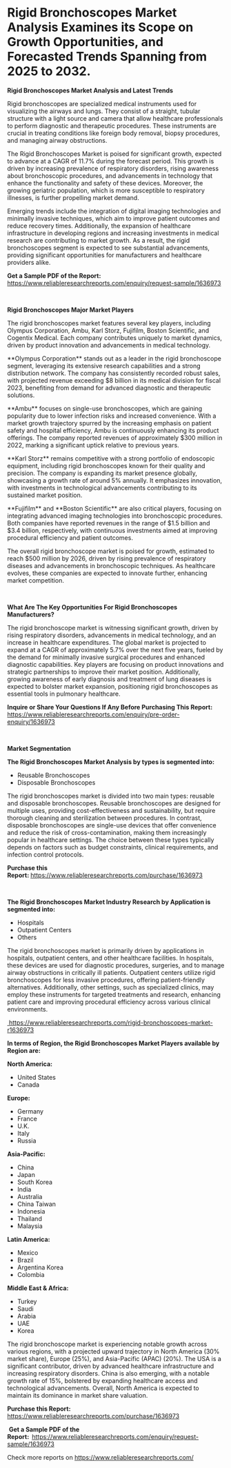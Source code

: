 <p><h1>Rigid Bronchoscopes Market Analysis Examines its Scope on Growth Opportunities, and Forecasted Trends Spanning from 2025 to 2032.</h1></p><p><strong>Rigid Bronchoscopes Market Analysis and Latest Trends</strong></p>
<p><p>Rigid bronchoscopes are specialized medical instruments used for visualizing the airways and lungs. They consist of a straight, tubular structure with a light source and camera that allow healthcare professionals to perform diagnostic and therapeutic procedures. These instruments are crucial in treating conditions like foreign body removal, biopsy procedures, and managing airway obstructions.</p><p>The Rigid Bronchoscopes Market is poised for significant growth, expected to advance at a CAGR of 11.7% during the forecast period. This growth is driven by increasing prevalence of respiratory disorders, rising awareness about bronchoscopic procedures, and advancements in technology that enhance the functionality and safety of these devices. Moreover, the growing geriatric population, which is more susceptible to respiratory illnesses, is further propelling market demand.</p><p>Emerging trends include the integration of digital imaging technologies and minimally invasive techniques, which aim to improve patient outcomes and reduce recovery times. Additionally, the expansion of healthcare infrastructure in developing regions and increasing investments in medical research are contributing to market growth. As a result, the rigid bronchoscopes segment is expected to see substantial advancements, providing significant opportunities for manufacturers and healthcare providers alike.</p></p>
<p><strong>Get a Sample PDF of the Report:&nbsp;</strong> <a href="https://www.reliableresearchreports.com/enquiry/request-sample/1636973?utm_campaign=2665&utm_medium=2&utm_source=Github&utm_content=ia&utm_term=03032025&utm_id=rigid-bronchoscopes">https://www.reliableresearchreports.com/enquiry/request-sample/1636973</a></p>
<p>&nbsp;</p>
<p><strong>Rigid Bronchoscopes Major Market Players</strong></p>
<p><p>The rigid bronchoscopes market features several key players, including Olympus Corporation, Ambu, Karl Storz, Fujifilm, Boston Scientific, and Cogentix Medical. Each company contributes uniquely to market dynamics, driven by product innovation and advancements in medical technology.</p><p>**Olympus Corporation** stands out as a leader in the rigid bronchoscope segment, leveraging its extensive research capabilities and a strong distribution network. The company has consistently recorded robust sales, with projected revenue exceeding $8 billion in its medical division for fiscal 2023, benefiting from demand for advanced diagnostic and therapeutic solutions.</p><p>**Ambu** focuses on single-use bronchoscopes, which are gaining popularity due to lower infection risks and increased convenience. With a market growth trajectory spurred by the increasing emphasis on patient safety and hospital efficiency, Ambu is continuously enhancing its product offerings. The company reported revenues of approximately $300 million in 2022, marking a significant uptick relative to previous years.</p><p>**Karl Storz** remains competitive with a strong portfolio of endoscopic equipment, including rigid bronchoscopes known for their quality and precision. The company is expanding its market presence globally, showcasing a growth rate of around 5% annually. It emphasizes innovation, with investments in technological advancements contributing to its sustained market position.</p><p>**Fujifilm** and **Boston Scientific** are also critical players, focusing on integrating advanced imaging technologies into bronchoscopic procedures. Both companies have reported revenues in the range of $1.5 billion and $3.4 billion, respectively, with continuous investments aimed at improving procedural efficiency and patient outcomes.</p><p>The overall rigid bronchoscope market is poised for growth, estimated to reach $500 million by 2026, driven by rising prevalence of respiratory diseases and advancements in bronchoscopic techniques. As healthcare evolves, these companies are expected to innovate further, enhancing market competition.</p></p>
<p>&nbsp;</p>
<p><strong>What Are The Key Opportunities For Rigid Bronchoscopes Manufacturers?</strong></p>
<p><p>The rigid bronchoscope market is witnessing significant growth, driven by rising respiratory disorders, advancements in medical technology, and an increase in healthcare expenditures. The global market is projected to expand at a CAGR of approximately 5.7% over the next five years, fueled by the demand for minimally invasive surgical procedures and enhanced diagnostic capabilities. Key players are focusing on product innovations and strategic partnerships to improve their market position. Additionally, growing awareness of early diagnosis and treatment of lung diseases is expected to bolster market expansion, positioning rigid bronchoscopes as essential tools in pulmonary healthcare.</p></p>
<p><strong>Inquire or Share Your Questions If Any Before Purchasing This Report:</strong> <a href="https://www.reliableresearchreports.com/enquiry/pre-order-enquiry/1636973?utm_campaign=2665&utm_medium=2&utm_source=Github&utm_content=ia&utm_term=03032025&utm_id=rigid-bronchoscopes">https://www.reliableresearchreports.com/enquiry/pre-order-enquiry/1636973</a></p>
<p>&nbsp;</p>
<p><strong>Market Segmentation</strong></p>
<p><strong>The Rigid Bronchoscopes Market Analysis by types is segmented into:</strong></p>
<p><ul><li>Reusable Bronchoscopes</li><li>Disposable Bronchoscopes</li></ul></p>
<p><p>The rigid bronchoscopes market is divided into two main types: reusable and disposable bronchoscopes. Reusable bronchoscopes are designed for multiple uses, providing cost-effectiveness and sustainability, but require thorough cleaning and sterilization between procedures. In contrast, disposable bronchoscopes are single-use devices that offer convenience and reduce the risk of cross-contamination, making them increasingly popular in healthcare settings. The choice between these types typically depends on factors such as budget constraints, clinical requirements, and infection control protocols.</p></p>
<p><strong>Purchase this Report:&nbsp;</strong><a href="https://www.reliableresearchreports.com/purchase/1636973?utm_campaign=2665&utm_medium=2&utm_source=Github&utm_content=ia&utm_term=03032025&utm_id=rigid-bronchoscopes">https://www.reliableresearchreports.com/purchase/1636973</a></p>
<p>&nbsp;</p>
<p><strong>The Rigid Bronchoscopes Market Industry Research by Application is segmented into:</strong></p>
<p><ul><li>Hospitals</li><li>Outpatient Centers</li><li>Others</li></ul></p>
<p><p>The rigid bronchoscopes market is primarily driven by applications in hospitals, outpatient centers, and other healthcare facilities. In hospitals, these devices are used for diagnostic procedures, surgeries, and to manage airway obstructions in critically ill patients. Outpatient centers utilize rigid bronchoscopes for less invasive procedures, offering patient-friendly alternatives. Additionally, other settings, such as specialized clinics, may employ these instruments for targeted treatments and research, enhancing patient care and improving procedural efficiency across various clinical environments.</p></p>
<p><a href="https://www.reliableresearchreports.com/rigid-bronchoscopes-market-r1636973?utm_campaign=2665&utm_medium=2&utm_source=Github&utm_content=ia&utm_term=03032025&utm_id=rigid-bronchoscopes">&nbsp;https://www.reliableresearchreports.com/rigid-bronchoscopes-market-r1636973</a></p>
<p><strong>In terms of Region, the Rigid Bronchoscopes Market Players available by Region are:</strong></p>
<p>
    <p> <strong> North America: </strong>
        <ul>
            <li>United States</li>
            <li>Canada</li>
        </ul>
        </p> 
    <p> <strong> Europe: </strong>
        <ul>
            <li>Germany</li>
            <li>France</li>
            <li>U.K.</li>
            <li>Italy</li>
            <li>Russia</li>
        </ul>
        </p> 
    <p> <strong> Asia-Pacific: </strong>
        <ul>
            <li>China</li>
            <li>Japan</li>
            <li>South Korea</li>
            <li>India</li>
            <li>Australia</li>
            <li>China Taiwan</li>
            <li>Indonesia</li>
            <li>Thailand</li>
            <li>Malaysia</li>
        </ul>
        </p> 
    <p> <strong> Latin America: </strong>
        <ul>
            <li>Mexico</li>
            <li>Brazil</li>
            <li>Argentina Korea</li>
            <li>Colombia</li>
        </ul>
        </p> 
    <p> <strong> Middle East & Africa: </strong>
        <ul>
            <li>Turkey</li>
            <li>Saudi</li>
            <li>Arabia</li>
            <li>UAE</li>
            <li>Korea</li>
        </ul>
    </p>
    </p>
<p><p>The rigid bronchoscope market is experiencing notable growth across various regions, with a projected upward trajectory in North America (30% market share), Europe (25%), and Asia-Pacific (APAC) (20%). The USA is a significant contributor, driven by advanced healthcare infrastructure and increasing respiratory disorders. China is also emerging, with a notable growth rate of 15%, bolstered by expanding healthcare access and technological advancements. Overall, North America is expected to maintain its dominance in market share valuation.</p></p>
<p><strong>Purchase this Report: </strong><a href="https://www.reliableresearchreports.com/purchase/1636973?utm_campaign=2665&utm_medium=2&utm_source=Github&utm_content=ia&utm_term=03032025&utm_id=rigid-bronchoscopes">https://www.reliableresearchreports.com/purchase/1636973</a></p>
<p>&nbsp;<strong>Get a Sample PDF of the Report:&nbsp;&nbsp;</strong><a href="https://www.reliableresearchreports.com/enquiry/request-sample/1636973?utm_campaign=2665&utm_medium=2&utm_source=Github&utm_content=ia&utm_term=03032025&utm_id=rigid-bronchoscopes">https://www.reliableresearchreports.com/enquiry/request-sample/1636973</a></p>
<p><strong></strong></p>
<p>Check more reports on <a href="https://www.reliableresearchreports.com/?utm_campaign=2665&utm_medium=2&utm_source=Github&utm_content=ia&utm_term=03032025&utm_id=rigid-bronchoscopes">https://www.reliableresearchreports.com/</a></p>